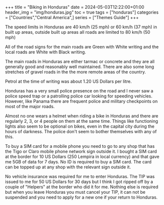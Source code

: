 +++
title = "Biking in Honduras"
date = 2024-05-03T12:22:00+01:00
header_img = "img/honduras.jpg"
toc = true
tags = ["honduras"]
categories = ["Countries","Central America",]
series = ["Themes Guide"]
+++

The speed limits in Honduras are 40 km/h (25 mph) or 60 km/h (37 mph) in built up areas, outside built up areas all roads are limited to 80 km/h (50 mph)

All of the road signs for the main roads are Green with White writing and the local roads are White with Black writing. 

The main roads in Honduras are either tarmac or concrete and they are all generally good and reasonably well maintained. There are also some long stretches of gravel roads in the the more remote areas of the country. 

Petrol at the time of writing was about 1.20 US Dollars per litre. 

Honduras has a very small police presence on the road and I never saw a police speed trap or a patrolling police car looking for speeding vehicles. However, like Panama there are frequent police and military checkpoints on most of the major roads.

Almost no one wears a helmet when riding a bike in Honduras and there are regularly 2, 3, or 4 people on them at the same time. Things like functioning lights also seem to be optional on bikes, even in the capital city during the hours of darkness. The police don't seem to bother themselves with any of this.

To buy a SIM card for a mobile phone you need to go to any shop that has the Tigo or Claro mobile phone network sign outside it. I bought a SIM card at the border for 10 US Dollars (250 Lempira in local currency) and that gave me 5GB of data for 7 days. No ID is required to buy a SIM card. The card can be topped up at any shop with the relevant sign outside it. 

No vehicle insurance was required for me to enter Honduras. The TIP was issued to me for 50 US Dollars for 30 days but I think I got ripped off by a couple of "Helpers" at the border who did it for me. Nothing else is required but when you leave Honduras you must cancel your TIP, it can not be suspended and you need to apply for a new one if your return to Honduras.